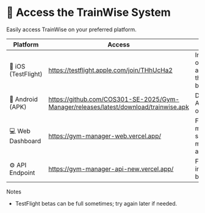 # 🚀 Access the TrainWise System

Easily access TrainWise on your preferred platform.

| Platform | Access | Instructions |
|-----------|--------|--------------|
| 🍎 iOS (TestFlight) | https://testflight.apple.com/join/THhUcHa2 | Install TestFlight, open the link, accept the invite, then install the beta.
| 🤖 Android (APK) | https://github.com/COS301-SE-2025/Gym-Manager/releases/latest/download/trainwise.apk | Download the APK and install it on your device.
| 💻 Web Dashboard | https://gym-manager-web.vercel.app/ | For managers/admins: sessions, members, analytics.
| ⚙️ API Endpoint | https://gym-manager-api-new.vercel.app/ | For developers: integration and backend access.

Notes
- TestFlight betas can be full sometimes; try again later if needed.

